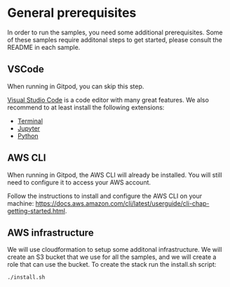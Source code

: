 # General prerequisites

In order to run the samples, you need some additional prerequisites. Some of these samples require additonal steps to get started, please consult the README in each sample.

## VSCode 

When running in Gitpod, you can skip this step.

[Visual Studio Code](https://code.visualstudio.com/) is a code editor with many great features. We also recommend to at least install the following extensions:

- [Terminal](https://marketplace.visualstudio.com/items?itemName=formulahendry.terminal)
- [Jupyter](https://marketplace.visualstudio.com/items?itemName=ms-toolsai.jupyter)
- [Python](https://marketplace.visualstudio.com/items?itemName=ms-python.python)


## AWS CLI

When running in Gitpod, the AWS CLI will already be installed. You will still need to configure it to access your AWS account.

Follow the instructions to install and configure the AWS CLI on your machine: https://docs.aws.amazon.com/cli/latest/userguide/cli-chap-getting-started.html. 


## AWS infrastructure

We will use cloudformation to setup some additonal infrastructure.
We will create an S3 bucket that we use for all the samples, and we will create a role that can use the bucket.
To create the stack run the install.sh script:

```bash
./install.sh
```